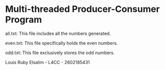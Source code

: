 # Multi-threaded Producer-Consumer Program

all.txt: This file includes all the numbers generated.

even.txt: This file specifically holds the even numbers.

odd.txt: This file exclusively stores the odd numbers.

Louis Ruby Elsalim - L4CC - 2602185431
